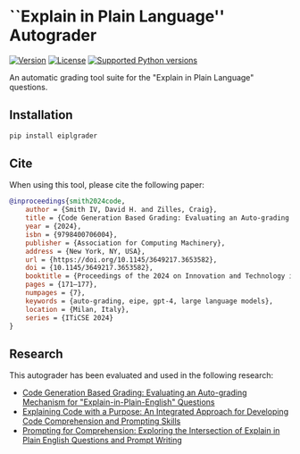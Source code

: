 
# ``Explain in Plain Language'' Autograder

[![Version](https://img.shields.io/pypi/v/eiplgrader.svg)](https://pypi.python.org/pypi/eiplgrader)
[![License](https://img.shields.io/pypi/l/eiplgrader.svg)](https://pypi.python.org/pypi/eiplgrader)
[![Supported Python versions](https://img.shields.io/pypi/pyversions/eiplgrader.svg)](https://pypi.python.org/pypi/eiplgrader)

An automatic grading tool suite for the "Explain in Plain Language" questions.

## Installation

```bash
pip install eiplgrader
```

## Cite
When using this tool, please cite the following paper:

```bibtex
@inproceedings{smith2024code,
    author = {Smith IV, David H. and Zilles, Craig},
    title = {Code Generation Based Grading: Evaluating an Auto-grading Mechanism for "Explain-in-Plain-English" Questions},
    year = {2024},
    isbn = {9798400706004},
    publisher = {Association for Computing Machinery},
    address = {New York, NY, USA},
    url = {https://doi.org/10.1145/3649217.3653582},
    doi = {10.1145/3649217.3653582},
    booktitle = {Proceedings of the 2024 on Innovation and Technology in Computer Science Education V. 1},
    pages = {171–177},
    numpages = {7},
    keywords = {auto-grading, eipe, gpt-4, large language models},
    location = {Milan, Italy},
    series = {ITiCSE 2024}
}
```

## Research
This autograder has been evaluated and used in the following research:

- [Code Generation Based Grading: Evaluating an Auto-grading Mechanism for "Explain-in-Plain-English" Questions](https://doi.org/10.1145/3649217.3653582)
- [Explaining Code with a Purpose: An Integrated Approach for Developing Code Comprehension and Prompting Skills](https://doi.org/10.1145/3649217.3653587)
- [Prompting for Comprehension: Exploring the Intersection of Explain in Plain English Questions and Prompt Writing]()
